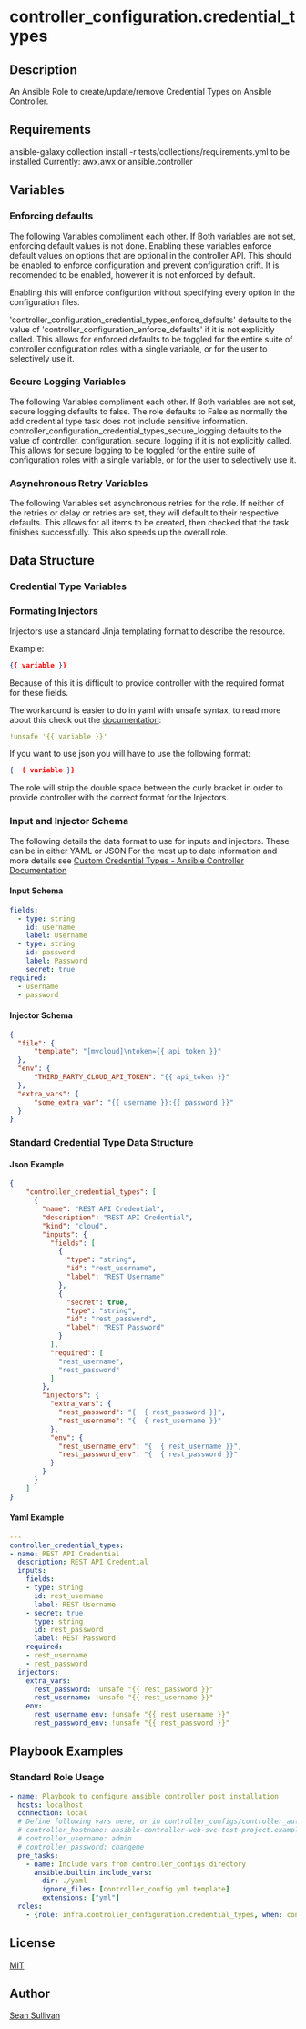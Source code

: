 
# controller_configuration.credential_types

## Description

An Ansible Role to create/update/remove Credential Types on Ansible Controller.

## Requirements

ansible-galaxy collection install -r tests/collections/requirements.yml to be installed
Currently:
  awx.awx
  or
  ansible.controller

## Variables


### Enforcing defaults

The following Variables compliment each other.
If Both variables are not set, enforcing default values is not done.
Enabling these variables enforce default values on options that are optional in the controller API.
This should be enabled to enforce configuration and prevent configuration drift. It is recomended to be enabled, however it is not enforced by default.

Enabling this will enforce configurtion without specifying every option in the configuration files.

'controller_configuration_credential_types_enforce_defaults' defaults to the value of 'controller_configuration_enforce_defaults' if it is not explicitly called. This allows for enforced defaults to be toggled for the entire suite of controller configuration roles with a single variable, or for the user to selectively use it.


### Secure Logging Variables

The following Variables compliment each other.
If Both variables are not set, secure logging defaults to false.
The role defaults to False as normally the add credential type task does not include sensitive information.
controller_configuration_credential_types_secure_logging defaults to the value of controller_configuration_secure_logging if it is not explicitly called. This allows for secure logging to be toggled for the entire suite of configuration roles with a single variable, or for the user to selectively use it.


### Asynchronous Retry Variables

The following Variables set asynchronous retries for the role.
If neither of the retries or delay or retries are set, they will default to their respective defaults.
This allows for all items to be created, then checked that the task finishes successfully.
This also speeds up the overall role.


## Data Structure

### Credential Type Variables


### Formating Injectors

Injectors use a standard Jinja templating format to describe the resource.

Example:

```json
{{ variable }}
```

Because of this it is difficult to provide controller with the required format for these fields.

The workaround is easier to do in yaml with unsafe syntax, to read more about this check out the [documentation](https://docs.ansible.com/ansible/latest/user_guide/playbooks_advanced_syntax.html):

```yaml
!unsafe '{{ variable }}'
```

If you want to use json you will have to use the following format:

```json
{  { variable }}
```

The role will strip the double space between the curly bracket in order to provide controller with the correct format for the Injectors.

### Input and Injector Schema

The following details the data format to use for inputs and injectors. These can be in either YAML or JSON For the most up to date information and more details see [Custom Credential Types - Ansible Controller Documentation](https://docs.ansible.com/automation-controller/latest/html/userguide/credential_plugins.html)

#### Input Schema

```yaml
fields:
  - type: string
    id: username
    label: Username
  - type: string
    id: password
    label: Password
    secret: true
required:
  - username
  - password
```

#### Injector Schema

```json
{
  "file": {
      "template": "[mycloud]\ntoken={{ api_token }}"
  },
  "env": {
      "THIRD_PARTY_CLOUD_API_TOKEN": "{{ api_token }}"
  },
  "extra_vars": {
      "some_extra_var": "{{ username }}:{{ password }}"
  }
}
```

### Standard Credential Type Data Structure

#### Json Example

```json
{
    "controller_credential_types": [
      {
        "name": "REST API Credential",
        "description": "REST API Credential",
        "kind": "cloud",
        "inputs": {
          "fields": [
            {
              "type": "string",
              "id": "rest_username",
              "label": "REST Username"
            },
            {
              "secret": true,
              "type": "string",
              "id": "rest_password",
              "label": "REST Password"
            }
          ],
          "required": [
            "rest_username",
            "rest_password"
          ]
        },
        "injectors": {
          "extra_vars": {
            "rest_password": "{  { rest_password }}",
            "rest_username": "{  { rest_username }}"
          },
          "env": {
            "rest_username_env": "{  { rest_username }}",
            "rest_password_env": "{  { rest_password }}"
          }
        }
      }
    ]
}
```

#### Yaml Example

```yaml
---
controller_credential_types:
- name: REST API Credential
  description: REST API Credential
  inputs:
    fields:
    - type: string
      id: rest_username
      label: REST Username
    - secret: true
      type: string
      id: rest_password
      label: REST Password
    required:
    - rest_username
    - rest_password
  injectors:
    extra_vars:
      rest_password: !unsafe "{{ rest_password }}"
      rest_username: !unsafe "{{ rest_username }}"
    env:
      rest_username_env: !unsafe "{{ rest_username }}"
      rest_password_env: !unsafe "{{ rest_password }}"
```

## Playbook Examples

### Standard Role Usage

```yaml
- name: Playbook to configure ansible controller post installation
  hosts: localhost
  connection: local
  # Define following vars here, or in controller_configs/controller_auth.yml
  # controller_hostname: ansible-controller-web-svc-test-project.example.com
  # controller_username: admin
  # controller_password: changeme
  pre_tasks:
    - name: Include vars from controller_configs directory
      ansible.builtin.include_vars:
        dir: ./yaml
        ignore_files: [controller_config.yml.template]
        extensions: ["yml"]
  roles:
    - {role: infra.controller_configuration.credential_types, when: controller_credential_types is defined}
```

## License

[MIT](https://github.com/redhat-cop/controller_configuration#licensing)

## Author

[Sean Sullivan](https://github.com/sean-m-sullivan)
